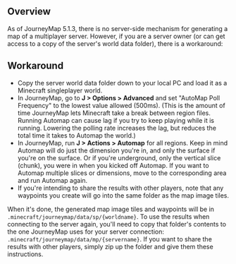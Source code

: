 ## **Overview**

As of JourneyMap 5.1.3, there is no server-side mechanism for generating a map of a multiplayer server.  However, if you are a server owner (or can get access to a copy of the server's world data folder), there is a workaround:

## **Workaround**

- Copy the server world data folder down to your local PC and load it as a Minecraft singleplayer world.
- In JourneyMap, go to **J > Options > Advanced** and set "AutoMap Poll Frequency" to the lowest value allowed (500ms). (This is the amount of time JourneyMap lets Minecraft take a break between region files. Running Automap can cause lag if you try to keep playing while it is running. Lowering the polling rate increases the lag, but reduces the total time it takes to Automap the world.)
- In JourneyMap, run **J > Actions > Automap** for all regions. Keep in mind Automap will do just the dimension you're in, and only the surface if you're on the surface. Or if you're underground, only the vertical slice (chunk), you were in when you kicked off Automap. If you want to Automap multiple slices or dimensions, move to the corresponding area and run Automap again.
- If you're intending to share the results with other players, note that any waypoints you create will go into the same folder as the map image tiles.

When it's done, the generated map image tiles and waypoints will be in `.minecraft/journeymap/data/sp/{worldname}`. To use the results when connecting to the server again, you'll need to copy that folder's contents to the one JourneyMap uses for your server connection: `.minecraft/journeymap/data/mp/{servername}`. If you want to share the results with other players, simply zip up the folder and give them these instructions.
